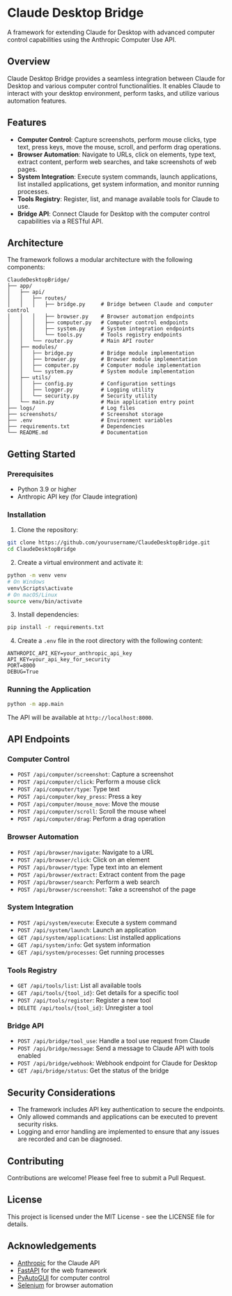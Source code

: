 # Claude Desktop Bridge

A framework for extending Claude for Desktop with advanced computer control capabilities using the Anthropic Computer Use API.

## Overview

Claude Desktop Bridge provides a seamless integration between Claude for Desktop and various computer control functionalities. It enables Claude to interact with your desktop environment, perform tasks, and utilize various automation features.

## Features

- **Computer Control**: Capture screenshots, perform mouse clicks, type text, press keys, move the mouse, scroll, and perform drag operations.
- **Browser Automation**: Navigate to URLs, click on elements, type text, extract content, perform web searches, and take screenshots of web pages.
- **System Integration**: Execute system commands, launch applications, list installed applications, get system information, and monitor running processes.
- **Tools Registry**: Register, list, and manage available tools for Claude to use.
- **Bridge API**: Connect Claude for Desktop with the computer control capabilities via a RESTful API.

## Architecture

The framework follows a modular architecture with the following components:

```
ClaudeDesktopBridge/
├── app/
│   ├── api/
│   │   ├── routes/
│   │   │   ├── bridge.py     # Bridge between Claude and computer control
│   │   │   ├── browser.py    # Browser automation endpoints
│   │   │   ├── computer.py   # Computer control endpoints
│   │   │   ├── system.py     # System integration endpoints
│   │   │   └── tools.py      # Tools registry endpoints
│   │   └── router.py         # Main API router
│   ├── modules/
│   │   ├── bridge.py         # Bridge module implementation
│   │   ├── browser.py        # Browser module implementation
│   │   ├── computer.py       # Computer module implementation
│   │   └── system.py         # System module implementation
│   ├── utils/
│   │   ├── config.py         # Configuration settings
│   │   ├── logger.py         # Logging utility
│   │   └── security.py       # Security utility
│   └── main.py               # Main application entry point
├── logs/                     # Log files
├── screenshots/              # Screenshot storage
├── .env                      # Environment variables
├── requirements.txt          # Dependencies
└── README.md                 # Documentation
```

## Getting Started

### Prerequisites

- Python 3.9 or higher
- Anthropic API key (for Claude integration)

### Installation

1. Clone the repository:

```bash
git clone https://github.com/yourusername/ClaudeDesktopBridge.git
cd ClaudeDesktopBridge
```

2. Create a virtual environment and activate it:

```bash
python -m venv venv
# On Windows
venv\Scripts\activate
# On macOS/Linux
source venv/bin/activate
```

3. Install dependencies:

```bash
pip install -r requirements.txt
```

4. Create a `.env` file in the root directory with the following content:

```
ANTHROPIC_API_KEY=your_anthropic_api_key
API_KEY=your_api_key_for_security
PORT=8000
DEBUG=True
```

### Running the Application

```bash
python -m app.main
```

The API will be available at `http://localhost:8000`.

## API Endpoints

### Computer Control

- `POST /api/computer/screenshot`: Capture a screenshot
- `POST /api/computer/click`: Perform a mouse click
- `POST /api/computer/type`: Type text
- `POST /api/computer/key_press`: Press a key
- `POST /api/computer/mouse_move`: Move the mouse
- `POST /api/computer/scroll`: Scroll the mouse wheel
- `POST /api/computer/drag`: Perform a drag operation

### Browser Automation

- `POST /api/browser/navigate`: Navigate to a URL
- `POST /api/browser/click`: Click on an element
- `POST /api/browser/type`: Type text into an element
- `POST /api/browser/extract`: Extract content from the page
- `POST /api/browser/search`: Perform a web search
- `POST /api/browser/screenshot`: Take a screenshot of the page

### System Integration

- `POST /api/system/execute`: Execute a system command
- `POST /api/system/launch`: Launch an application
- `GET /api/system/applications`: List installed applications
- `GET /api/system/info`: Get system information
- `GET /api/system/processes`: Get running processes

### Tools Registry

- `GET /api/tools/list`: List all available tools
- `GET /api/tools/{tool_id}`: Get details for a specific tool
- `POST /api/tools/register`: Register a new tool
- `DELETE /api/tools/{tool_id}`: Unregister a tool

### Bridge API

- `POST /api/bridge/tool_use`: Handle a tool use request from Claude
- `POST /api/bridge/message`: Send a message to Claude API with tools enabled
- `POST /api/bridge/webhook`: Webhook endpoint for Claude for Desktop
- `GET /api/bridge/status`: Get the status of the bridge

## Security Considerations

- The framework includes API key authentication to secure the endpoints.
- Only allowed commands and applications can be executed to prevent security risks.
- Logging and error handling are implemented to ensure that any issues are recorded and can be diagnosed.

## Contributing

Contributions are welcome! Please feel free to submit a Pull Request.

## License

This project is licensed under the MIT License - see the LICENSE file for details.

## Acknowledgements

- [Anthropic](https://www.anthropic.com/) for the Claude API
- [FastAPI](https://fastapi.tiangolo.com/) for the web framework
- [PyAutoGUI](https://pyautogui.readthedocs.io/) for computer control
- [Selenium](https://www.selenium.dev/) for browser automation
